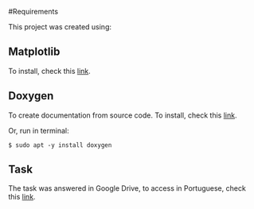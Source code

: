 #Requirements	

This project was created using:

## Matplotlib

To install, check this [link](https://matplotlib.org/users/installing.html).

## Doxygen

To create documentation from source code. To install, check this [link](http://www.stack.nl/~dimitri/doxygen/download.html).

Or, run in terminal:

    $ sudo apt -y install doxygen

## Task

The task was answered in Google Drive, to access in Portuguese, check this [link](https://docs.google.com/document/d/1n512HYgRHvneb5kaVs-McfZeAqF1jBBRKGSDOECZLt0/edit?usp=sharing).
